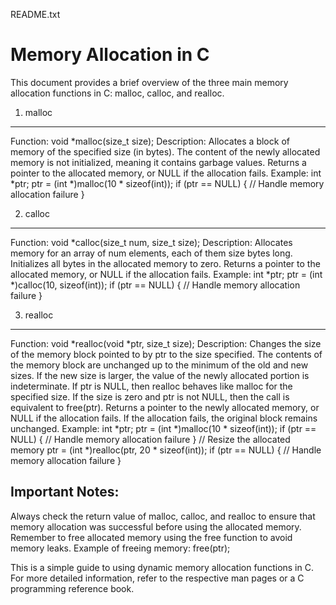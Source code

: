 README.txt

Memory Allocation in C
=======================

This document provides a brief overview of the three main memory allocation functions in C: malloc, calloc, and realloc.

1. malloc
----------
Function: void *malloc(size_t size);
Description: Allocates a block of memory of the specified size (in bytes). The content of the newly allocated memory is not initialized, meaning it contains garbage values. Returns a pointer to the allocated memory, or NULL if the allocation fails.
Example:
int *ptr;
ptr = (int *)malloc(10 * sizeof(int));
if (ptr == NULL) {
    // Handle memory allocation failure
}

2. calloc
----------
Function: void *calloc(size_t num, size_t size);
Description: Allocates memory for an array of num elements, each of them size bytes long. Initializes all bytes in the allocated memory to zero. Returns a pointer to the allocated memory, or NULL if the allocation fails.
Example:
int *ptr;
ptr = (int *)calloc(10, sizeof(int));
if (ptr == NULL) {
    // Handle memory allocation failure
}

3. realloc
-----------
Function: void *realloc(void *ptr, size_t size);
Description: Changes the size of the memory block pointed to by ptr to the size specified. The contents of the memory block are unchanged up to the minimum of the old and new sizes. If the new size is larger, the value of the newly allocated portion is indeterminate. If ptr is NULL, then realloc behaves like malloc for the specified size. If the size is zero and ptr is not NULL, then the call is equivalent to free(ptr). Returns a pointer to the newly allocated memory, or NULL if the allocation fails. If the allocation fails, the original block remains unchanged.
Example:
int *ptr;
ptr = (int *)malloc(10 * sizeof(int));
if (ptr == NULL) {
    // Handle memory allocation failure
}
// Resize the allocated memory
ptr = (int *)realloc(ptr, 20 * sizeof(int));
if (ptr == NULL) {
    // Handle memory allocation failure
}

Important Notes:
----------------
Always check the return value of malloc, calloc, and realloc to ensure that memory allocation was successful before using the allocated memory. Remember to free allocated memory using the free function to avoid memory leaks.
Example of freeing memory:
free(ptr);

This is a simple guide to using dynamic memory allocation functions in C. For more detailed information, refer to the respective man pages or a C programming reference book.
